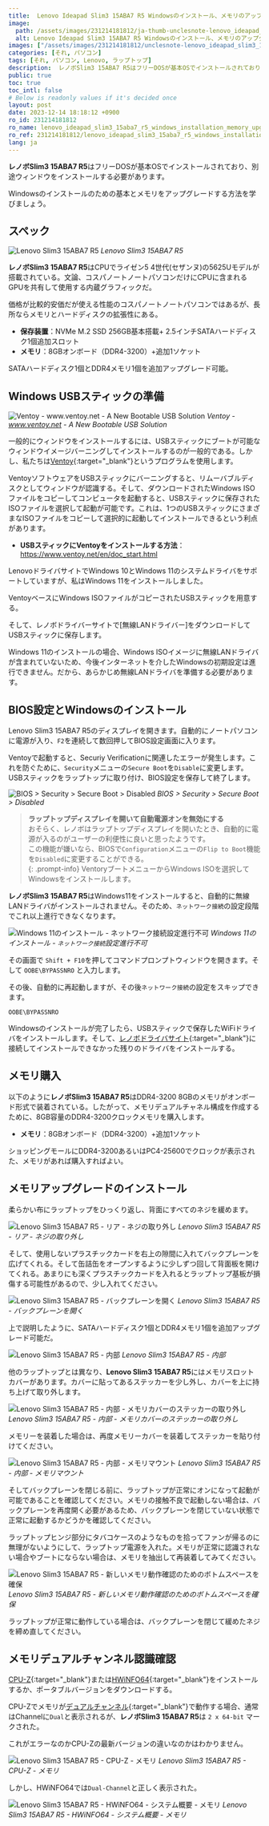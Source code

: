 ```yaml
---
title:  Lenovo Ideapad Slim3 15ABA7 R5 Windowsのインストール、メモリのアップグレード
image:
  path: /assets/images/231214181812/ja-thumb-unclesnote-lenovo_ideapad_slim3_15aba7_r5_windows_installation_memory_upgrade.png
  alt: Lenovo Ideapad Slim3 15ABA7 R5 Windowsのインストール、メモリのアップグレード
images: ["/assets/images/231214181812/unclesnote-lenovo_ideapad_slim3_15aba7_r5_windows_installation_memory_upgrade-레노버_slim3_15aba7_r5.png", "/assets/images/231214181812/unclesnote-lenovo_ideapad_slim3_15aba7_r5_windows_installation_memory_upgrade-ventoy-www.ventoy.net-a_new_bootable_usb_solution.png", "/assets/images/231214181812/unclesnote-lenovo_ideapad_slim3_15aba7_r5_windows_installation_memory_upgrade-bios_security_secure_boot_disabled.png", "/assets/images/231214181812/unclesnote-lenovo_ideapad_slim3_15aba7_r5_windows_installation_memory_upgrade-윈도우11_설치-네트워크_연결_설정_진행불가.png", "/assets/images/231214181812/unclesnote-lenovo_ideapad_slim3_15aba7_r5_windows_installation_memory_upgrade-레노버_slim3_15aba7_r5-후면-나사_제거.png", "/assets/images/231214181812/unclesnote-lenovo_ideapad_slim3_15aba7_r5_windows_installation_memory_upgrade-레노버_slim3_15aba7_r5-후면판_열기.png", "/assets/images/231214181812/unclesnote-lenovo_ideapad_slim3_15aba7_r5_windows_installation_memory_upgrade-레노버_slim3_15aba7_r5-내부.png", "/assets/images/231214181812/unclesnote-lenovo_ideapad_slim3_15aba7_r5_windows_installation_memory_upgrade-레노버_slim3_15aba7_r5-내부-메모리_커버의_스티커_분리.png", "/assets/images/231214181812/unclesnote-lenovo_ideapad_slim3_15aba7_r5_windows_installation_memory_upgrade-레노버_slim3_15aba7_r5-내부-메모리_장착.png", "/assets/images/231214181812/unclesnote-lenovo_ideapad_slim3_15aba7_r5_windows_installation_memory_upgrade-레노버_slim3_15aba7_r5-신규_메모리_동작_확인을_위해_하단_공간_확보.png", "/assets/images/231214181812/unclesnote-lenovo_ideapad_slim3_15aba7_r5_windows_installation_memory_upgrade-레노버_slim3_15aba7_r5-cpu-z-메모리.png", "/assets/images/231214181812/unclesnote-lenovo_ideapad_slim3_15aba7_r5_windows_installation_memory_upgrade-레노버_slim3_15aba7_r5-hwinfo64-시스템_요약-메모리.png"]
categories: [それ, パソコン]
tags: [それ, パソコン, Lenovo, ラップトップ]
description:  レノボSlim3 15ABA7 R5はフリーDOSが基本OSでインストールされており、別途ウィンドウをインストールする必要があります。 Windowsのインストールのための基本とメモリをアップグレードする方法を学びましょう。
public: true
toc: true
toc_intl: false
# Below is readonly values if it's decided once
layout: post
date: 2023-12-14 18:18:12 +0900
ro_id: 231214181812
ro_name: lenovo_ideapad_slim3_15aba7_r5_windows_installation_memory_upgrade
ro_ref: 231214181812/lenovo_ideapad_slim3_15aba7_r5_windows_installation_memory_upgrade
lang: ja
---
```

**レノボSlim3 15ABA7 R5**はフリーDOSが基本OSでインストールされており、別途ウィンドウをインストールする必要があります。  

Windowsのインストールのための基本とメモリをアップグレードする方法を学びましょう。  
## スペック

![Lenovo Slim3 15ABA7 R5](/assets/images/231214181812/unclesnote-lenovo_ideapad_slim3_15aba7_r5_windows_installation_memory_upgrade-레노버_slim3_15aba7_r5.png)
_Lenovo Slim3 15ABA7 R5_

**レノボSlim3 15ABA7 R5**はCPUでライゼン5 4世代(セザンヌ)の5625Uモデルが搭載されている。文論、コスパノートノートパソコンだけにCPUに含まれるGPUを共有して使用する内蔵グラフィックだ。  

価格が比較的安価だが使える性能のコスパノートノートパソコンではあるが、長所ならメモリとハードディスクの拡張性にある。  
- **保存装置**：NVMe M.2 SSD 256GB基本搭載+ 2.5インチSATAハードディスク1個追加スロット
- **メモリ**：8GBオンボード（DDR4-3200）+追加1ソケット

SATAハードディスク1個とDDR4メモリ1個を追加アップグレード可能。  
## Windows USBスティックの準備

![Ventoy - www.ventoy.net - A New Bootable USB Solution](/assets/images/231214181812/unclesnote-lenovo_ideapad_slim3_15aba7_r5_windows_installation_memory_upgrade-ventoy-www.ventoy.net-a_new_bootable_usb_solution.png)
_Ventoy - www.ventoy.net - A New Bootable USB Solution_

一般的にウィンドウをインストールするには、USBスティックにブートが可能なウィンドウイメージバーニングしてインストールするのが一般的である。しかし、私たちは[Ventoy](https://www.ventoy.net/en/download.html){:target="_blank"}というプログラムを使用します。  

VentoyソフトウェアをUSBスティックにバーニングすると、リムーバブルディスクとしてウィンドウが認識する。そして、ダウンロードされたWindows ISOファイルをコピーしてコンピュータを起動すると、USBスティックに保存されたISOファイルを選択して起動が可能です。これは、1つのUSBスティックにさまざまなISOファイルをコピーして選択的に起動してインストールできるという利点があります。  
- **USBスティックにVentoyをインストールする方法**：https://www.ventoy.net/en/doc_start.html

LenovoドライバサイトでWindows 10とWindows 11のシステムドライバをサポートしていますが、私はWindows 11をインストールしました。  

VentoyベースにWindows ISOファイルがコピーされたUSBスティックを用意する。  

そして、レノボドライバーサイトで[無線LANドライバー]をダウンロードしてUSBスティックに保存します。  

Windows 11のインストールの場合、Windows ISOイメージに無線LANドライバが含まれていないため、今後インターネットを介したWindowsの初期設定は進行できません。だから、あらかじめ無線LANドライバを準備する必要があります。  
## BIOS設定とWindowsのインストール
Lenovo Slim3 15ABA7 R5のディスプレイを開きます。自動的にノートパソコンに電源が入り、`F2`を連続して数回押してBIOS設定画面に入ります。  

Ventoyで起動すると、Securiy Verificationに関連したエラーが発生します。これを防ぐために、`Security`メニューの`Secure Boot`を`Disable`に変更します。 USBスティックをラップトップに取り付け、BIOS設定を保存して終了します。  

![BIOS > Security > Secure Boot > Disabled](/assets/images/231214181812/unclesnote-lenovo_ideapad_slim3_15aba7_r5_windows_installation_memory_upgrade-bios_security_secure_boot_disabled.png)
_BIOS > Security > Secure Boot > Disabled_

> **ラップトップディスプレイを開いて自動電源オンを無効にする**  
> おそらく、レノボはラップトップディスプレイを開いたとき、自動的に電源が入るのがユーザーの利便性に良いと思ったようです。  
> この機能が嫌いなら、BIOSで`Configuration`メニューの`Flip to Boot`機能を`Disabled`に変更することができる。  
{: .prompt-info}
VentoryブートメニューからWindows ISOを選択してWindowsをインストールします。  

**レノボSlim3 15ABA7 R5**はWindows11をインストールすると、自動的に無線LANドライバがインストールされません。そのため、`ネットワーク接続`の設定段階でこれ以上進行できなくなります。  

![Windows 11のインストール - `ネットワーク接続`設定進行不可](/assets/images/231214181812/unclesnote-lenovo_ideapad_slim3_15aba7_r5_windows_installation_memory_upgrade-윈도우11_설치-네트워크_연결_설정_진행불가.png)
_Windows 11のインストール - `ネットワーク接続`設定進行不可_

その画面で `Shift + F10`を押してコマンドプロンプトウィンドウを開きます。そして `OOBE\BYPASSNRO` と入力します。  

その後、自動的に再起動しますが、その後`ネットワーク接続`の設定をスキップできます。  

```
OOBE\BYPASSNRO
```
Windowsのインストールが完了したら、USBスティックで保存したWiFiドライバをインストールします。そして、[レノボドライバサイト](https://pcsupport.lenovo.com/kr/ko/products/laptops-and-netbooks/3-series/ideapad-3-15aba7/downloads){:target="_blank"}に接続してインストールできなかった残りのドライバをインストールする。  
## メモリ購入
以下のように**レノボSlim3 15ABA7 R5**はDDR4-3200 8GBのメモリがオンボード形式で装着されている。したがって、メモリデュアルチャネル構成を作成するために、8GB容量のDDR4-3200クロックメモリを購入します。  
- **メモリ**：8GBオンボード（DDR4-3200）+追加1ソケット

ショッピングモールにDDR4-3200あるいはPC4-25600でクロックが表示された、メモリがあれば購入すればよい。  
## メモリアップグレードのインストール
柔らかい布にラップトップをひっくり返し、背面にすべてのネジを緩めます。  

![Lenovo Slim3 15ABA7 R5 - リア - ネジの取り外し](/assets/images/231214181812/unclesnote-lenovo_ideapad_slim3_15aba7_r5_windows_installation_memory_upgrade-레노버_slim3_15aba7_r5-후면-나사_제거.png)
_Lenovo Slim3 15ABA7 R5 - リア - ネジの取り外し_

そして、使用しないプラスチックカードを右上の隙間に入れてバックプレーンを広げてくれる。そして缶詰缶をオープンするように少しずつ回して背面板を開けてくれる。あまりにも深くプラスチックカードを入れるとラップトップ基板が損傷する可能性があるので、少し入れてください。  

![Lenovo Slim3 15ABA7 R5 - バックプレーンを開く](/assets/images/231214181812/unclesnote-lenovo_ideapad_slim3_15aba7_r5_windows_installation_memory_upgrade-레노버_slim3_15aba7_r5-후면판_열기.png)
_Lenovo Slim3 15ABA7 R5 - バックプレーンを開く_

上で説明したように、SATAハードディスク1個とDDR4メモリ1個を追加アップグレード可能だ。  

![Lenovo Slim3 15ABA7 R5 - 内部](/assets/images/231214181812/unclesnote-lenovo_ideapad_slim3_15aba7_r5_windows_installation_memory_upgrade-레노버_slim3_15aba7_r5-내부.png)
_Lenovo Slim3 15ABA7 R5 - 内部_

他のラップトップとは異なり、**Lenovo Slim3 15ABA7 R5**にはメモリスロットカバーがあります。カバーに貼ってあるステッカーを少し外し、カバーを上に持ち上げて取り外します。  

![Lenovo Slim3 15ABA7 R5 - 内部 - メモリカバーのステッカーの取り外し](/assets/images/231214181812/unclesnote-lenovo_ideapad_slim3_15aba7_r5_windows_installation_memory_upgrade-레노버_slim3_15aba7_r5-내부-메모리_커버의_스티커_분리.png)
_Lenovo Slim3 15ABA7 R5 - 内部 - メモリカバーのステッカーの取り外し_

メモリーを装着した場合は、再度メモリーカバーを装着してステッカーを貼り付けてください。  

![Lenovo Slim3 15ABA7 R5 - 内部 - メモリマウント](/assets/images/231214181812/unclesnote-lenovo_ideapad_slim3_15aba7_r5_windows_installation_memory_upgrade-레노버_slim3_15aba7_r5-내부-메모리_장착.png)
_Lenovo Slim3 15ABA7 R5 - 内部 - メモリマウント_

そしてバックプレーンを閉じる前に、ラップトップが正常にオンになって起動が可能であることを確認してください。メモリの接触不良で起動しない場合は、バックプレーンを再度開く必要があるため、バックプレーンを閉じていない状態で正常に起動するかどうかを確認してください。  

ラップトップヒンジ部分にタバコケースのようなものを拾ってファンが帰るのに無理がないようにして、ラップトップ電源を入れた。メモリが正常に認識されない場合やブートにならない場合は、メモリを抽出して再装着してみてください。  

![Lenovo Slim3 15ABA7 R5 - 新しいメモリ動作確認のためのボトムスペースを確保](/assets/images/231214181812/unclesnote-lenovo_ideapad_slim3_15aba7_r5_windows_installation_memory_upgrade-레노버_slim3_15aba7_r5-신규_메모리_동작_확인을_위해_하단_공간_확보.png)
_Lenovo Slim3 15ABA7 R5 - 新しいメモリ動作確認のためのボトムスペースを確保_

ラップトップが正常に動作している場合は、バックプレーンを閉じて緩めたネジを締め直してください。  
## メモリデュアルチャンネル認識確認
[CPU-Z](https://www.cpuid.com/softwares/cpu-z.html){:target="_blank"}または[HWiNFO64](https://www.hwinfo.com/download/){:target="_blank"}をインストールするか、ポータブルバージョンをダウンロードする。  

CPU-Zでメモリが[デュアルチャンネル](https://en.wikipedia.org/wiki/Multi-channel_memory_architecture){:target="_blank"}で動作する場合、通常はChannelに`Dual`と表示されるが、**レノボSlim3 15ABA7 R5**は `2 x 64-bit` マークされた。  

これがエラーなのかCPU-Zの最新バージョンの違いなのかはわかりません。  

![Lenovo Slim3 15ABA7 R5 - CPU-Z - メモリ](/assets/images/231214181812/unclesnote-lenovo_ideapad_slim3_15aba7_r5_windows_installation_memory_upgrade-레노버_slim3_15aba7_r5-cpu-z-메모리.png)
_Lenovo Slim3 15ABA7 R5 - CPU-Z - メモリ_

しかし、HWiNFO64では`Dual-Channel`と正しく表示された。  

![Lenovo Slim3 15ABA7 R5 - HWiNFO64 - システム概要 - メモリ](/assets/images/231214181812/unclesnote-lenovo_ideapad_slim3_15aba7_r5_windows_installation_memory_upgrade-레노버_slim3_15aba7_r5-hwinfo64-시스템_요약-메모리.png)
_Lenovo Slim3 15ABA7 R5 - HWiNFO64 - システム概要 - メモリ_

